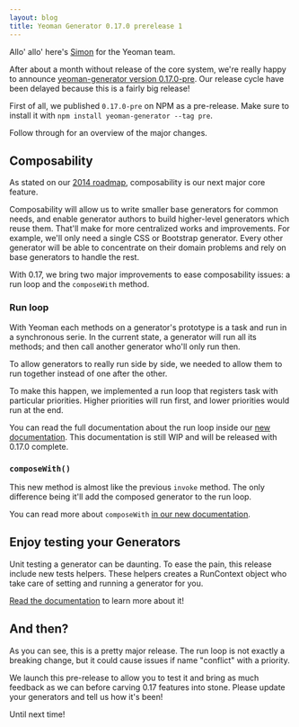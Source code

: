 ```yaml
---
layout: blog
title: Yeoman Generator 0.17.0 prerelease 1
---
```


Allo' allo' here's [Simon](https://github.com/SBoudrias) for the Yeoman team.

After about a month without release of the core system, we're really happy to announce [yeoman-generator version 0.17.0-pre](https://github.com/yeoman/generator/releases/tag/v0.17.0-pre.1). Our release cycle have been delayed because this is a fairly big release!

First of all, we published `0.17.0-pre` on NPM as a pre-release. Make sure to install it with `npm install yeoman-generator --tag pre`.

Follow through for an overview of the major changes.

## Composability

As stated on our [2014 roadmap](https://github.com/yeoman/yeoman/issues/1264), composability is our next major core feature.

Composability will allow us to write smaller base generators for common needs, and enable generator authors to build higher-level generators which reuse them. That'll make for more centralized works and improvements. For example, we'll only need a single CSS or Bootstrap generator. Every other generator will be able to concentrate on their domain problems and rely on base generators to handle the rest.

With 0.17, we bring two major improvements to ease composability issues: a run loop and the `composeWith` method.

### Run loop

With Yeoman each methods on a generator's prototype is a task and run in a synchronous serie. In the current state, a generator will run all its methods; and then call another generator who'll only run then.

To allow generators to really run side by side, we needed to allow them to run together instead of one after the other.

To make this happen, we implemented a run loop that registers task with particular priorities. Higher priorities will run first, and lower priorities would run at the end.

You can read the full documentation about the run loop inside our [new documentation](https://github.com/yeoman/yeoman.io/blob/master/app/authoring/running-context.md#the-run-loop). This documentation is still WIP and will be released with 0.17.0 complete.

### `composeWith()`

This new method is almost like the previous `invoke` method. The only difference being it'll add the composed generator to the run loop.

You can read more about `composeWith` [in our new documentation](https://github.com/yeoman/yeoman.io/blob/master/app/authoring/composability.md).

## Enjoy testing your Generators

Unit testing a generator can be daunting. To ease the pain, this release include new tests helpers. These helpers creates a RunContext object who take care of setting and running a generator for you.

[Read the documentation](https://github.com/yeoman/yeoman.io/blob/master/app/authoring/testing.md) to learn more about it!

## And then?

As you can see, this is a pretty major release. The run loop is not exactly a breaking change, but it could cause issues if name "conflict" with a priority.

We launch this pre-release to allow you to test it and bring as much feedback as we can before carving 0.17 features into stone. Please update your generators and tell us how it's been!

Until next time!
